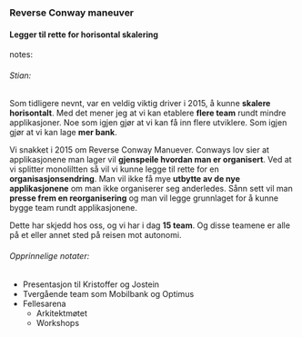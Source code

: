 ### Reverse Conway maneuver

<style>
    html.conway body {
        background:url("img/conway.png");
        background-position:center;
        background-size: 100%;
    }
    html.conway h4 {
        background-color: rgba(255,255,255,0.8);
    }
    html.conway h3 {
        background-color: rgba(255,255,255,0.8);
    }
</style>

#### Legger til rette for horisontal skalering


notes:
###### Stian:
Som tidligere nevnt, var en veldig viktig driver i 2015, å kunne **skalere horisontalt**. Med det mener jeg at vi kan etablere **flere team** rundt mindre applikasjoner. Noe som igjen gjør at vi kan få inn flere utviklere. Som igjen gjør at vi kan lage **mer bank**. 

Vi snakket i 2015 om Reverse Conway Manuever. Conways lov sier at applikasjonene man lager vil **gjenspeile hvordan man er organisert**. Ved at vi splitter monoliltten så vil vi kunne legge til rette for en **organisasjonsendring**. Man vil ikke få mye **utbytte av de nye applikasjonene** om man ikke organiserer seg anderledes. Sånn sett vil man **presse frem en reorganisering** og man vil legge grunnlaget for å kunne bygge team rundt applikasjonene.

Dette har skjedd hos oss, og vi har i dag **15 team**. Og disse teamene er alle på et eller annet sted på reisen mot autonomi. 


###### Opprinnelige notater:

* Presentasjon til Kristoffer og Jostein
* Tvergående team som Mobilbank og Optimus
* Fellesarena
  * Arkitektmøtet
  * Workshops